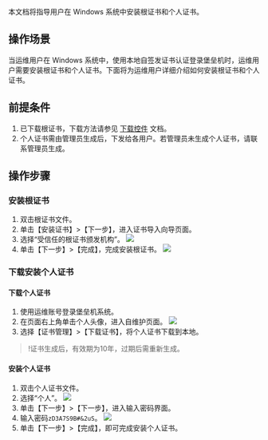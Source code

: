 本文档将指导用户在 Windows 系统中安装根证书和个人证书。
## 操作场景

当运维用户在 Windows 系统中，使用本地自签发证书认证登录堡垒机时，运维用户需要安装根证书和个人证书。下面将为运维用户详细介绍如何安装根证书和个人证书。



## 前提条件
1. 已下载根证书，下载方法请参见 [下载控件](https://cloud.tencent.com/document/product/1025/32034) 文档。
2. 个人证书需由管理员生成后，下发给各用户。若管理员未生成个人证书，请联系管理员生成。


## 操作步骤

### 安装根证书
1. 双击根证书文件。
2. 单击【安装证书】>【下一步】，进入证书导入向导页面。
3. 选择“受信任的根证书颁发机构”。
![](https://main.qcloudimg.com/raw/fc090037822c4ea6be5cfc38637b49f7.png)
3. 单击【下一步】>【完成】，完成安装根证书。
![](https://main.qcloudimg.com/raw/153945b5219a5e25a3353830e981f281.png)


### 下载安装个人证书

#### 下载个人证书
1. 使用运维账号登录堡垒机系统。
2. 在页面右上角单击个人头像，进入自维护页面。
![](https://main.qcloudimg.com/raw/0d641ef7820c4f4a532ec0015f59e868.png)
3. 选择【证书管理】>【下载证书】，将个人证书下载到本地。

>!证书生成后，有效期为10年，过期后需重新生成。

#### 安装个人证书
1. 双击个人证书文件。
2. 选择“个人”。
![](https://main.qcloudimg.com/raw/e14f2e663d100fa122fda37c8d059b43.png)
2. 单击【下一步】>【下一步】，进入输入密码界面。
3. 输入密码`zD3A7S9B#&2uS`。 
![](https://main.qcloudimg.com/raw/b2a97cf6fe550692aeb207be85b3898d.png)
4. 单击【下一步】>【完成】，即可完成安装个人证书。

